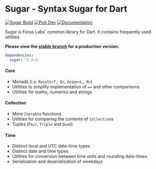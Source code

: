 # Sugar - Syntax Sugar for Dart
[![Sugar Build](https://github.com/forus-labs/cauldron/workflows/Sugar%20Build/badge.svg)](https://github.com/forus-labs/cauldron/actions?query=workflow%3A%22Sugar+Build%22)
[![Pub Dev](https://img.shields.io/pub/v/sugar)](https://pub.dev/packages/sugar)
[![Documentation](https://img.shields.io/badge/documentation-latest-brightgreen.svg)](https://pub.dev/documentation/sugar/latest/)

Sugar is Forus Labs' common library for Dart. It contains frequently used utilities.

**Please view the [stable brunch](https://github.com/forus-labs/cauldron/tree/stable/sugar/) for a production version.**

```yaml
dependencies:
  sugar: ^2.0.0
```
#### Core

* Monads (i.e. `Result<T, E>`, `Union<L, R>`)
* Utilities to simplify implementation of `==` and other comparisons
* Utilities for maths, numerics and strings

#### Collection

* More `Iterable` functions
* Utilities for comparing the contents of `Collection`s
* Tuples (`Pair`, `Triple` and `Quad`)

#### Time

* Distinct local and UTC date-time types
* Distinct date and time types
* Utilities for conversion between time units and rounding date-times
* Serialization and deserialization of weekdays

